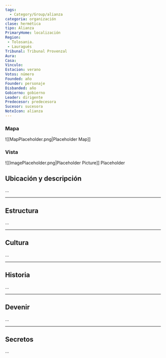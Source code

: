 ```yaml
---
tags:
  - Category/Group/alianza
categoria: organización
clase: hermética
tipo: Alianza
PrimaryHome: localización
Region:
 - Tolosania. 
 - Lauragués
Tribunal: Tribunal Provenzal 
Aura: 
Casa: 
Vinculo: 
Estacion: verano 
Votos: número
Founded: año
Founder: personaje
Disbanded: año
Gobierno: gobierno
Leader: dirigente
Predecesor: predecesora
Sucesor: sucesora
NoteIcon: alianza
---
```

### Mapa
![[MapPlaceholder.png|Placeholder Map]]
### Vista
![[ImagePlaceholder.png|Placeholder Picture]]
Placeholder

## Ubicación y descripción
...
***
## Estructura
...
***
## Cultura
...
***
## Historia
...
***
## Devenir
...
***
## Secretos 
...
